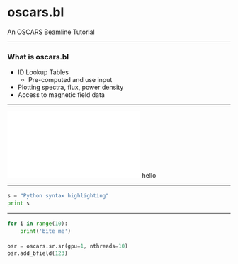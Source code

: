 # oscars.bl

An OSCARS Beamline Tutorial

---

### What is oscars.bl

- ID Lookup Tables
  - Pre-computed and use input
- Plotting spectra, flux, power density
- Access to magnetic field data

---

![Flux Explained](assets/image/Test_EPU60_400eV.pdf)
hello

---


```python
s = "Python syntax highlighting"
print s
```


---

```python
for i in range(10):
    print('bite me')

osr = oscars.sr.sr(gpu=1, nthreads=10)
osr.add_bfield(123)
```
